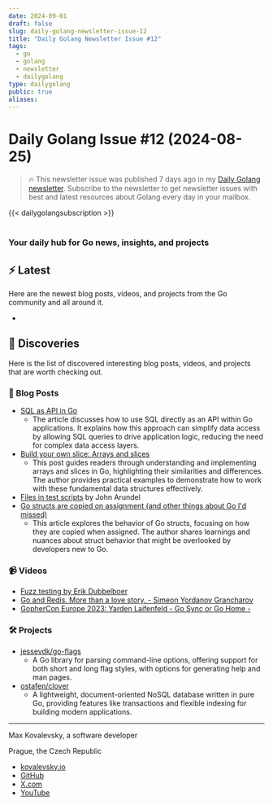 ```yaml
---
date: 2024-09-01
draft: false
slug: daily-golang-newsletter-issue-12
title: "Daily Golang Newsletter Issue #12"
tags:
  - go
  - golang
  - newsletter
  - dailygolang
type: dailygolang
public: true
aliases:
---
```


# Daily Golang Issue #12 (2024-08-25)

> 🔥 This newsletter issue was published 7 days ago in my [Daily Golang newsletter](https://kovalevsky.io/daily-golang/). Subscribe to the newsletter to get newsletter issues with best and latest resources about Golang every day in your mailbox.


{{< dailygolangsubscription >}}
<br />
<br />

### Your daily hub for Go news, insights, and projects

## ⚡️ Latest

Here are the newest blog posts, videos, and projects from the Go community and all around it.

- 

## 🧭 Discoveries

Here is the list of discovered interesting blog posts, videos, and projects that are worth checking out.

### 📝 Blog Posts

- [SQL as API in Go](https://appliedgo.net/sqlasapi/)
	- The article discusses how to use SQL directly as an API within Go applications. It explains how this approach can simplify data access by allowing SQL queries to drive application logic, reducing the need for complex data access layers.
- [Build your own slice: Arrays and slices](https://www.willem.dev/articles/build-your-own-slice-start-here/)
	- This post guides readers through understanding and implementing arrays and slices in Go, highlighting their similarities and differences. The author provides practical examples to demonstrate how to work with these fundamental data structures effectively.
- [Files in test scripts](https://bitfieldconsulting.com/posts/test-scripts-files) by John Arundel
- [Go structs are copied on assignment (and other things about Go I'd missed)](https://jvns.ca/blog/2024/08/06/go-structs-copied-on-assignment/)
	- This article explores the behavior of Go structs, focusing on how they are copied when assigned. The author shares learnings and nuances about struct behavior that might be overlooked by developers new to Go.

### 📹 Videos

- [Fuzz testing by Erik Dubbelboer](https://www.youtube.com/watch?v=7KCUkaWP0c4&list=PLCqcI2Ic-eM_RWwxxOvRBmt6jTNP8L5lP&index=34)
- [Go and Redis. More than a love story. - Simeon Yordanov Grancharov](https://www.youtube.com/watch?v=JeFkYhWflys&list=PLCqcI2Ic-eM_RWwxxOvRBmt6jTNP8L5lP&index=19)
- [GopherCon Europe 2023:  Yarden Laifenfeld - Go Sync or Go Home -](https://www.youtube.com/watch?v=y2zc9gvIMPM&list=PLCqcI2Ic-eM_RWwxxOvRBmt6jTNP8L5lP&index=49)

### 🛠️ Projects

- [jessevdk/go-flags](https://github.com/jessevdk/go-flags)
	- A Go library for parsing command-line options, offering support for both short and long flag styles, with options for generating help and man pages.
- [ostafen/clover](https://github.com/ostafen/clover)
	- A lightweight, document-oriented NoSQL database written in pure Go, providing features like transactions and flexible indexing for building modern applications.


---

Max Kovalevsky, a software developer

Prague, the Czech Republic

- [kovalevsky.io](https://kovalevsky.io/)
- [GitHub](https://github.com/kovalevsky0)
- [X.com](https://twitter.com/m_kovalevsky)
- [YouTube](https://www.youtube.com/@m_kovalevsky)
